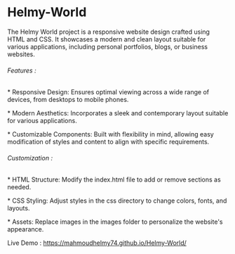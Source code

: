 # Helmy-World

The Helmy World project is a responsive website design crafted using HTML and CSS. It showcases a modern and clean layout suitable for various applications, including personal portfolios, blogs, or business websites.

<h6>Features :</h6>
<P>* Responsive Design: Ensures optimal viewing across a wide range of devices, from desktops to mobile phones.</P>
<p>* Modern Aesthetics: Incorporates a sleek and contemporary layout suitable for various applications.</P>
<p>* Customizable Components: Built with flexibility in mind, allowing easy modification of styles and content to align with specific requirements.</P>

<h6>Customization :</h6>
<P>* HTML Structure: Modify the index.html file to add or remove sections as needed.</P>
<P>* CSS Styling: Adjust styles in the css directory to change colors, fonts, and layouts.</P>
<P>* Assets: Replace images in the images folder to personalize the website's appearance.</P>

Live Demo :
https://mahmoudhelmy74.github.io/Helmy-World/
